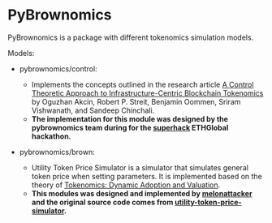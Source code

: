 # PyBrownomics

PyBrownomics is a package with different tokenomics simulation models.

Models:

- pybrownomics/control:

  - Implements the concepts outlined in the research article [A Control Theoretic Approach to Infrastructure-Centric Blockchain Tokenomics](https://arxiv.org/pdf/2210.12881.pdf) by Oguzhan Akcin, Robert P. Streit, Benjamin Oommen, Sriram Vishwanath, and Sandeep Chinchali.
  - **The implementation for this module was designed by the pybrownomics team during for the [superhack](https://ethglobal.com/events/superhack) ETHGlobal hackathon.**

- pybrownomics/brown:
  - Utility Token Price Simulator is a simulator that simulates general token price when setting parameters.
    It is implemented based on the theory of [Tokenomics: Dynamic Adoption and Valuation](https://bfi.uchicago.edu/wp-content/uploads/WP_2018-49.pdf).
  - **This modules was designed and implemented by [melonattacker](https://github.com/melonattacker) and the original source code comes from [utility-token-price-simulator](https://github.com/melonattacker/utility-token-price-simulator).**
